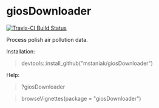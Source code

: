 # giosDownloader

[![Travis-CI Build Status](https://travis-ci.org/mstaniak/giosDownloader.svg?branch=master)](https://travis-ci.org/mstaniak/giosDownloader)


Process polish air pollution data.

Installation:

>devtools::install_github("mstaniak/giosDownloader")

Help:
>?giosDownloader

>browseVignettes(package = "giosDownloader")
